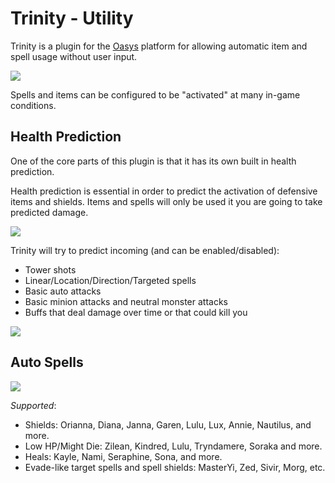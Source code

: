 
# Trinity - Utility

Trinity is a plugin for the [Oasys](https://github.com/Oasys-Zone/Oasys.SDK) platform for allowing automatic item and spell usage without user input.

![](https://kurisumaki.se/push/63d875f60.gif)

Spells and items can be configured to be "activated" at many in-game conditions.
## Health Prediction

One of the core parts of this plugin is that it has its own built in health prediction.

Health prediction is essential in order to predict the activation of defensive items and shields.
Items and spells will only be used it you are going to take predicted damage.

![](https://kurisumaki.se/push/2tPx3.png)

Trinity will try to predict incoming (and can be enabled/disabled):

- Tower shots
- Linear/Location/Direction/Targeted spells
- Basic auto attacks
- Basic minion attacks and neutral monster attacks
- Buffs that deal damage over time or that could kill you

![](https://kurisumaki.se/push/70eX8.png)

## Auto Spells

![](https://kurisumaki.se/push/7152ba0844.gif)

*Supported*:
- Shields: Orianna, Diana, Janna, Garen, Lulu, Lux, Annie, Nautilus, and more.
- Low HP/Might Die: Zilean, Kindred, Lulu, Tryndamere, Soraka and more.
- Heals: Kayle, Nami, Seraphine, Sona, and more.
- Evade-like target spells and spell shields: MasterYi, Zed, Sivir, Morg, etc.





